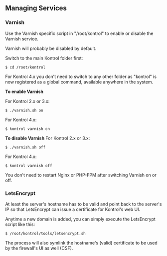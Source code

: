 ## Managing Services

### Varnish
Use the Varnish specific script in "/root/kontrol" to enable or disable the Varnish service.

Varnish will probably be disabled by default.

Switch to the main Kontrol folder first:
```
$ cd /root/kontrol
```

For Kontrol 4.x you don't need to switch to any other folder as "kontrol" is now registered as a global command, available anywhere in the system.


**To enable Varnish**

For Kontrol 2.x or 3.x:
```
$ ./varnish.sh on
```

For Kontrol 4.x:
```
$ kontrol varnish on
```

**To disable Varnish**
For Kontrol 2.x or 3.x:
```
$ ./varnish.sh off
```

For Kontrol 4.x:
```
$ kontrol varnish off
```

You don't need to restart Nginx or PHP-FPM after switching Varnish on or off.



### LetsEncrypt
At least the server's hostname has to be valid and point back to the server's IP so that LetsEncrypt can issue a certificate for Kontrol's web UI.

Anytime a new domain is added, you can simply execute the LetsEncrypt script like this:

```
$ /root/kontrol/tools/letsencrypt.sh
```

The process will also symlink the hostname's (valid) certificate to be used by the firewall's UI as well (CSF).
